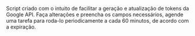 Script criado com o intuito de facilitar a geração e atualização de tokens da Google API.
Faça alterações e preencha os campos necessários, agende uma tarefa para roda-lo periodicamente a cada 60 minutos, de acordo com a expiração.
